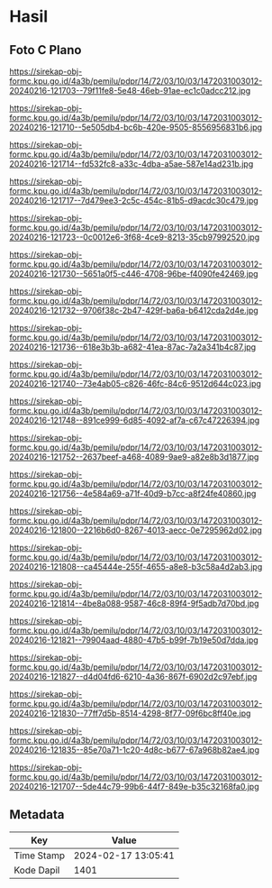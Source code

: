# Hasil

## Foto C Plano

https://sirekap-obj-formc.kpu.go.id/4a3b/pemilu/pdpr/14/72/03/10/03/1472031003012-20240216-121703--79f11fe8-5e48-46eb-91ae-ec1c0adcc212.jpg

https://sirekap-obj-formc.kpu.go.id/4a3b/pemilu/pdpr/14/72/03/10/03/1472031003012-20240216-121710--5e505db4-bc6b-420e-9505-8556956831b6.jpg

https://sirekap-obj-formc.kpu.go.id/4a3b/pemilu/pdpr/14/72/03/10/03/1472031003012-20240216-121714--fd532fc8-a33c-4dba-a5ae-587e14ad231b.jpg

https://sirekap-obj-formc.kpu.go.id/4a3b/pemilu/pdpr/14/72/03/10/03/1472031003012-20240216-121717--7d479ee3-2c5c-454c-81b5-d9acdc30c479.jpg

https://sirekap-obj-formc.kpu.go.id/4a3b/pemilu/pdpr/14/72/03/10/03/1472031003012-20240216-121723--0c0012e6-3f68-4ce9-8213-35cb97992520.jpg

https://sirekap-obj-formc.kpu.go.id/4a3b/pemilu/pdpr/14/72/03/10/03/1472031003012-20240216-121730--5651a0f5-c446-4708-96be-f4090fe42469.jpg

https://sirekap-obj-formc.kpu.go.id/4a3b/pemilu/pdpr/14/72/03/10/03/1472031003012-20240216-121732--9706f38c-2b47-429f-ba6a-b6412cda2d4e.jpg

https://sirekap-obj-formc.kpu.go.id/4a3b/pemilu/pdpr/14/72/03/10/03/1472031003012-20240216-121736--618e3b3b-a682-41ea-87ac-7a2a341b4c87.jpg

https://sirekap-obj-formc.kpu.go.id/4a3b/pemilu/pdpr/14/72/03/10/03/1472031003012-20240216-121740--73e4ab05-c826-46fc-84c6-9512d644c023.jpg

https://sirekap-obj-formc.kpu.go.id/4a3b/pemilu/pdpr/14/72/03/10/03/1472031003012-20240216-121748--891ce999-6d85-4092-af7a-c67c47226394.jpg

https://sirekap-obj-formc.kpu.go.id/4a3b/pemilu/pdpr/14/72/03/10/03/1472031003012-20240216-121752--2637beef-a468-4089-9ae9-a82e8b3d1877.jpg

https://sirekap-obj-formc.kpu.go.id/4a3b/pemilu/pdpr/14/72/03/10/03/1472031003012-20240216-121756--4e584a69-a71f-40d9-b7cc-a8f24fe40860.jpg

https://sirekap-obj-formc.kpu.go.id/4a3b/pemilu/pdpr/14/72/03/10/03/1472031003012-20240216-121800--2216b6d0-8267-4013-aecc-0e7295962d02.jpg

https://sirekap-obj-formc.kpu.go.id/4a3b/pemilu/pdpr/14/72/03/10/03/1472031003012-20240216-121808--ca45444e-255f-4655-a8e8-b3c58a4d2ab3.jpg

https://sirekap-obj-formc.kpu.go.id/4a3b/pemilu/pdpr/14/72/03/10/03/1472031003012-20240216-121814--4be8a088-9587-46c8-89f4-9f5adb7d70bd.jpg

https://sirekap-obj-formc.kpu.go.id/4a3b/pemilu/pdpr/14/72/03/10/03/1472031003012-20240216-121821--79904aad-4880-47b5-b99f-7b19e50d7dda.jpg

https://sirekap-obj-formc.kpu.go.id/4a3b/pemilu/pdpr/14/72/03/10/03/1472031003012-20240216-121827--d4d04fd6-6210-4a36-867f-6902d2c97ebf.jpg

https://sirekap-obj-formc.kpu.go.id/4a3b/pemilu/pdpr/14/72/03/10/03/1472031003012-20240216-121830--77ff7d5b-8514-4298-8f77-09f6bc8ff40e.jpg

https://sirekap-obj-formc.kpu.go.id/4a3b/pemilu/pdpr/14/72/03/10/03/1472031003012-20240216-121835--85e70a71-1c20-4d8c-b677-67a968b82ae4.jpg

https://sirekap-obj-formc.kpu.go.id/4a3b/pemilu/pdpr/14/72/03/10/03/1472031003012-20240216-121707--5de44c79-99b6-44f7-849e-b35c32168fa0.jpg


## Metadata

| Key        | Value               |
| ---------- | ------------------- |
| Time Stamp | 2024-02-17 13:05:41 |
| Kode Dapil | 1401                |



